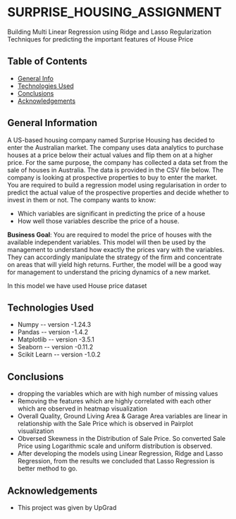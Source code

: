 # SURPRISE_HOUSING_ASSIGNMENT
Building Multi 
Linear Regression using Ridge and Lasso Regularization Techniques for predicting the important features of House Price

## Table of Contents
* [General Info](#general-information)
* [Technologies Used](#technologies-used)
* [Conclusions](#conclusions)
* [Acknowledgements](#acknowledgements)

<!-- You can include any other section that is pertinent to your problem -->

## General Information

A US-based housing company named Surprise Housing has decided to enter the Australian market. 
The company uses data analytics to purchase houses at a price below their actual values and flip them on at a higher price. 
For the same purpose, the company has collected a data set from the sale of houses in Australia. The data is provided in the CSV file below.
The company is looking at prospective properties to buy to enter the market. You are required to build a regression model using regularisation in order to 
predict the actual value of the prospective properties and decide whether to invest in them or not.
The company wants to know:
- Which variables are significant in predicting the price of a house
- How well those variables describe the price of a house.

__Business Goal__:
You are required to model the price of houses with the available independent variables.
This model will then be used by the management to understand how exactly the prices vary with the variables.
They can accordingly manipulate the strategy of the firm and concentrate on areas that will yield high returns.
Further, the model will be a good way for management to understand the pricing dynamics of a new market.

In this model we have used House price dataset


## Technologies Used
- Numpy -- version -1.24.3
- Pandas -- version -1.4.2
- Matplotlib -- version -3.5.1
- Seaborn -- version -0.11.2
- Scikit Learn -- version -1.0.2

<!-- As the libraries versions keep on changing, it is recommended to mention the version of library used in this project -->

<!-- You don't have to answer all the questions - just the ones relevant to your project. -->
## Conclusions
- dropping the variables which are with high number of missing values
- Removing the features which are highly correlated with each other which are observed in heatmap visualization
- Overall Quality, Ground Living Area & Garage Area variables are linear in relationship with the Sale Price which is observed in Pairplot visualization
- Obversed Skewness in the Distribution of Sale Price. So converted Sale Price using Logarithmic scale and uniform distribution is observed.
- After developing the models using Linear Regression, Ridge and Lasso Regression, from the results we concluded that Lasso Regression is better method to go. 

<!-- You don't have to answer all the questions - just the ones relevant to your project. -->

## Acknowledgements
- This project was given by UpGrad
